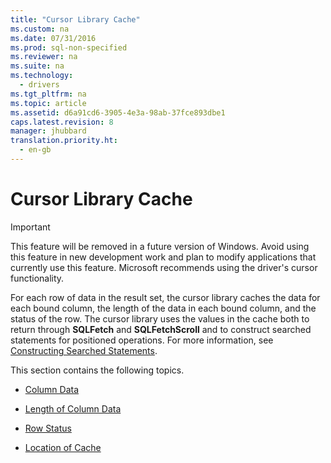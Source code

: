 ```yaml
---
title: "Cursor Library Cache"
ms.custom: na
ms.date: 07/31/2016
ms.prod: sql-non-specified
ms.reviewer: na
ms.suite: na
ms.technology: 
  - drivers
ms.tgt_pltfrm: na
ms.topic: article
ms.assetid: d6a91cd6-3905-4e3a-98ab-37fce893dbe1
caps.latest.revision: 8
manager: jhubbard
translation.priority.ht: 
  - en-gb
---
```

# Cursor Library Cache
> [!IMPORTANT]  
>  This feature will be removed in a future version of Windows. Avoid using this feature in new development work and plan to modify applications that currently use this feature. Microsoft recommends using the driver's cursor functionality.  
  
 For each row of data in the result set, the cursor library caches the data for each bound column, the length of the data in each bound column, and the status of the row. The cursor library uses the values in the cache both to return through **SQLFetch** and **SQLFetchScroll** and to construct searched statements for positioned operations. For more information, see [Constructing Searched Statements](../content/Constructing-Searched-Statements.md).  
  
 This section contains the following topics.  
  
-   [Column Data](../content/Column-Data.md)  
  
-   [Length of Column Data](../content/Length-of-Column-Data.md)  
  
-   [Row Status](../content/Row-Status.md)  
  
-   [Location of Cache](../content/Location-of-Cache.md)